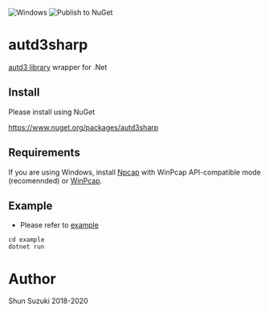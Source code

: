 ![Windows](https://github.com/shinolab/autd3sharp/workflows/Windows/badge.svg?branch=v0.3)
![Publish to NuGet](https://github.com/shinolab/autd3sharp/workflows/Publish%20to%20NuGet/badge.svg?branch=v0.3)

# autd3sharp

[autd3 library](https://github.com/shinolab/autd3-library-software) wrapper for .Net

## Install

Please install using NuGet

https://www.nuget.org/packages/autd3sharp

## Requirements

If you are using Windows, install [Npcap](https://nmap.org/npcap/) with WinPcap API-compatible mode (recomennded) or [WinPcap](https://www.winpcap.org/).

## Example

* Please refer to [example](./example)

```
cd example
dotnet run
```

# Author

Shun Suzuki 2018-2020
